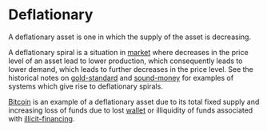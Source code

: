 # Deflationary
A deflationary asset is one in which the supply of the asset is decreasing.

A deflationary spiral is a situation in [market](market.md) where decreases in the price level of an asset lead to lower production, which consequently leads to lower demand, which leads to further decreases in the price level. See the historical notes on [gold-standard](gold-standard.md) and [sound-money](sound-money.md) for examples of systems which give rise to deflationary spirals.

[Bitcoin](bitcoin.md) is an example of a deflationary asset due to its total fixed supply and increasing loss of funds due to lost [wallet](wallet.md) or illiquidity of funds associated with [illicit-financing](illicit-financing.md).